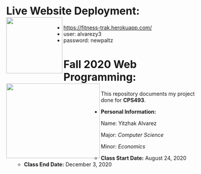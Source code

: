 # Live Website Deployment: <a href="https://fitness-trak.herokuapp.com/"><image align="left" width="150" height="150" src="https://github.com/yitzhakalvarez/FitnessTracker/blob/master/client/src/assets/weight.png"></a>
- https://fitness-trak.herokuapp.com/
- user: alvarezy3
- password: newpaltz


# Fall 2020 Web Programming: <a href="https://github.com/yitzhakalvarez/FitnessTracker"><img align="left" width="250" height="200" src="https://www.newpaltz.edu/media/identity/logos/newpaltzlogo.jpg"></a>

This repository documents my project done for **CPS493**.
- **Personal Information:**

    Name: Yitzhak Alvarez

    Major: *Computer Science*

     Minor: *Economics*
     - **Class Start Date:** August 24, 2020
    - **Class End Date:** December 3, 2020
